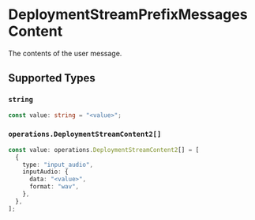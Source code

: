 # DeploymentStreamPrefixMessagesContent

The contents of the user message.


## Supported Types

### `string`

```typescript
const value: string = "<value>";
```

### `operations.DeploymentStreamContent2[]`

```typescript
const value: operations.DeploymentStreamContent2[] = [
  {
    type: "input_audio",
    inputAudio: {
      data: "<value>",
      format: "wav",
    },
  },
];
```

